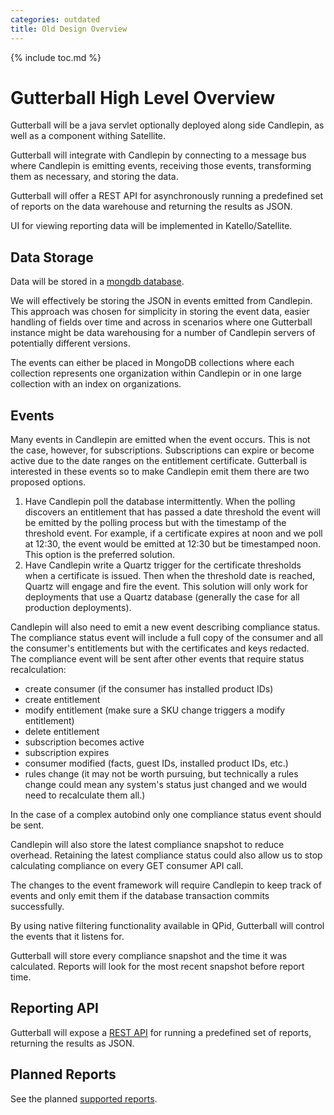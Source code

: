```yaml
---
categories: outdated
title: Old Design Overview
---
```

{% include toc.md %}

# Gutterball High Level Overview

Gutterball will be a java servlet optionally deployed along side Candlepin, as well as a component withing Satellite.

Gutterball will integrate with Candlepin by connecting to a message bus where Candlepin is emitting events, receiving those events, transforming them as necessary, and storing the data.

Gutterball will offer a REST API for asynchronously running a predefined set of reports on the data warehouse and returning the results as JSON.

UI for viewing reporting data will be implemented in Katello/Satellite.

## Data Storage

Data will be stored in a [mongdb database](mongodbsetup.html).

We will effectively be storing the JSON in events emitted from Candlepin. This
approach was chosen for simplicity in storing the event data, easier handling
of fields over time and across in scenarios where one Gutterball instance might
be data warehousing for a number of Candlepin servers of potentially different
versions.

The events can either be placed in MongoDB collections where each collection
represents one organization within Candlepin or in one large collection with an
index on organizations.

## Events
Many events in Candlepin are emitted when the event occurs.  This is not the case,
however, for subscriptions.  Subscriptions can expire or become active due to the date
ranges on the entitlement certificate.  Gutterball is interested in these events so to
make Candlepin emit them there are two proposed options.

1. Have Candlepin poll the database intermittently.  When the polling discovers
an entitlement that has passed a date threshold the event will be emitted by
the polling process but with the timestamp of the threshold event.  For
example, if a certificate expires at noon and we poll at 12:30, the event would
be emitted at 12:30 but be timestamped noon.  This option is the preferred
solution.
1. Have Candlepin write a Quartz trigger for the certificate thresholds when a
certificate is issued.  Then when the threshold date is reached, Quartz will
engage and fire the event.  This solution will only work for deployments that
use a Quartz database (generally the case for all production deployments).

Candlepin will also need to emit a new event describing compliance status.  The
compliance status event will include a full copy of the consumer and all the
consumer's entitlements but with the certificates and keys redacted.  The
compliance event will be sent after other events that require status recalculation:

  * create consumer (if the consumer has installed product IDs)
  * create entitlement
  * modify entitlement (make sure a SKU change triggers a modify entitlement)
  * delete entitlement
  * subscription becomes active
  * subscription expires
  * consumer modified (facts, guest IDs, installed product IDs, etc.)
  * rules change (it may not be worth pursuing, but technically a rules change
    could mean any system's status just changed and we would need to recalculate them all.)

In the case of a complex autobind only one compliance status event should be sent.

Candlepin will also store the latest compliance snapshot to reduce overhead.  Retaining
the latest compliance status could also allow us to stop calculating compliance on every
GET consumer API call.

The changes to the event framework will require Candlepin to keep track of events and only
emit them if the database transaction commits successfully.

By using native filtering functionality available in QPid, Gutterball will control
the events that it listens for.

Gutterball will store every compliance snapshot and the time it was calculated.
Reports will look for the most recent snapshot before report time.

## Reporting API

Gutterball will expose a [REST API](reportapi.html) for running a predefined set of reports, returning the results as JSON.

## Planned Reports

See the planned [supported reports](reports.html).
